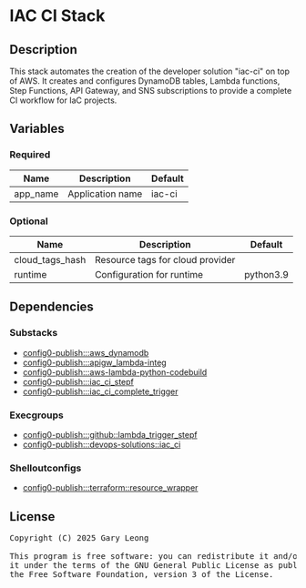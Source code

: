 # IAC CI Stack

## Description
This stack automates the creation of the developer solution "iac-ci" on top of AWS. It creates and configures DynamoDB tables, Lambda functions, Step Functions, API Gateway, and SNS subscriptions to provide a complete CI workflow for IaC projects.

## Variables

### Required
| Name | Description | Default |
|------|-------------|---------|
| app_name | Application name | iac-ci |

### Optional
| Name | Description | Default |
|------|-------------|---------|
| cloud_tags_hash | Resource tags for cloud provider | &nbsp; |
| runtime | Configuration for runtime | python3.9 |

## Dependencies

### Substacks
- [config0-publish:::aws_dynamodb](http://config0.http.redirects.s3-website-us-east-1.amazonaws.com/assets/stacks/config0-publish/aws_dynamodb/default)
- [config0-publish:::apigw_lambda-integ](http://config0.http.redirects.s3-website-us-east-1.amazonaws.com/assets/stacks/config0-publish/apigw_lambda-integ/default)
- [config0-publish:::aws-lambda-python-codebuild](http://config0.http.redirects.s3-website-us-east-1.amazonaws.com/assets/stacks/config0-publish/aws-lambda-python-codebuild/default)
- [config0-publish:::iac_ci_stepf](http://config0.http.redirects.s3-website-us-east-1.amazonaws.com/assets/stacks/config0-publish/iac_ci_stepf/default)
- [config0-publish:::iac_ci_complete_trigger](http://config0.http.redirects.s3-website-us-east-1.amazonaws.com/assets/stacks/config0-publish/iac_ci_complete_trigger/default)

### Execgroups
- [config0-publish:::github::lambda_trigger_stepf](http://config0.http.redirects.s3-website-us-east-1.amazonaws.com/assets/exec/groups/config0-publish/github/lambda_trigger_stepf/default)
- [config0-publish:::devops-solutions::iac_ci](http://config0.http.redirects.s3-website-us-east-1.amazonaws.com/assets/exec/groups/config0-publish/devops-solutions/iac_ci/default)

### Shelloutconfigs
- [config0-publish:::terraform::resource_wrapper](http://config0.http.redirects.s3-website-us-east-1.amazonaws.com/assets/shelloutconfigs/config0-publish/terraform/resource_wrapper/default)

## License
<pre>
Copyright (C) 2025 Gary Leong <gary@config0.com>

This program is free software: you can redistribute it and/or modify
it under the terms of the GNU General Public License as published by
the Free Software Foundation, version 3 of the License.
</pre>